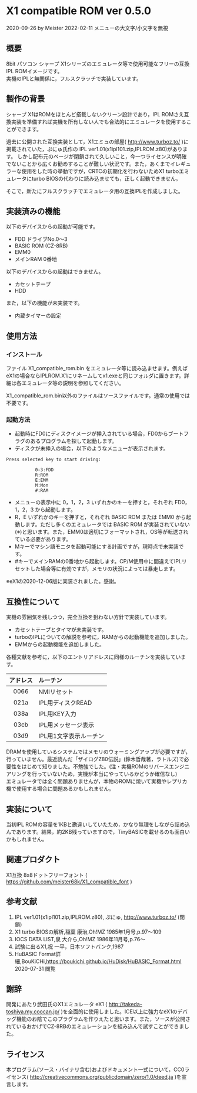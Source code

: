 # X1 compatible ROM ver 0.5.0

2020-09-26 by Meister
2022-02-11 メニューの大文字/小文字を無視

## 概要

8bit パソコン シャープ X1シリーズのエミュレータ等で使用可能なフリーの互換IPL ROMイメージです。  
実機のIPLと無関係に，フルスクラッチで実装しています。

## 製作の背景

シャープ X1はROMをほとんど搭載しないクリーン設計であり，IPL ROMさえ互換実装を準備すれば実機を所有しない人でも合法的にエミュレータを使用することができます。  

過去に公開された互換実装として，X1エミュの部屋( http://www.turboz.to/ )に掲載されていた，ぷにゅ氏作の IPL ver1.01(x1ipl101.zip,IPLROM.z80)があります。
しかし配布元のページが閉鎖されて久しいこと，今一つライセンスが明確でないことから広くお勧めすることが難しい状況です。また，あくまでイレギュラーな使用をした時の挙動ですが，CRTCの初期化を行わないためX1 turboエミュレータにturbo BIOSの代わりに読み込ませても，正しく起動できません。  

そこで，新たにフルスクラッチでエミュレータ用の互換IPLを作成しました。


## 実装済みの機能

以下のデバイスからの起動が可能です。

* FDD ドライブNo.0～3
* BASIC ROM (CZ-8RB)
* EMM0
* メインRAM 0番地

以下のデバイスからの起動はできません。

* カセットテープ
* HDD

また，以下の機能が未実装です。

* 内蔵タイマーの設定

## 使用方法

### インストール

ファイル X1_compatible_rom.bin をエミュレータ等に読み込ませます。例えばeX1の場合ならIPLROM.X1にリネームしてx1.exeと同じフォルダに置きます。詳細は各エミュレータ等の説明を参照してください。

X1_compatible_rom.bin以外のファイルはソースファイルです。通常の使用では不要です。

### 起動方法

* 起動時にFD0にディスクイメージが挿入されている場合，FD0からブートフラグのあるプログラムを探して起動します。
* ディスクが未挿入の場合，以下のようなメニューが表示されます。

```
Press selected key to start driving:

           0-3:FDD
           R:ROM
           E:EMM
           M:Mon
           #:RAM
```

* メニューの表示中に 0，1，2，3 いずれかのキーを押すと，それぞれ FD0，1，2，3 から起動します。
* R，E いずれかのキーを押すと，それぞれ BASIC ROM または EMM0 から起動します。ただし多くのエミュレータでは BASIC ROM が実装されていない(※)と思います。また，EMM0は適切にフォーマットされ，OS等が転送されている必要があります。
* Mキーでマシン語モニタを起動可能にする計画ですが，現時点で未実装です。
* #キーでメインRAMの0番地から起動します。CP/M使用中に間違えてIPLリセットした場合等に有効ですが，メモリの状況によっては暴走します。

※eX1の2020-12-06版に実装されました。感謝。


## 互換性について

実機の雰囲気を残しつつ，完全互換を狙わない方針で実装しています。

* カセットテープとタイマが未実装です。
* turboのIPLについての解説を参考に，RAMからの起動機能を追加しました。
* EMMからの起動機能を追加しました。

各種文献を参考に，以下のエントリアドレスに同様のルーチンを実装しています。

| アドレス | ルーチン               |
|:--------:|:-----------------------|
| 0066     | NMIリセット            |
| 021a     | IPL用ディスクREAD      |
| 038a     | IPL用KEY入力           |
| 03cb     | IPL用メッセージ表示    |
| 03d9     | IPL用1文字表示ルーチン |

DRAMを使用しているシステムではメモリのウォーミングアップが必要ですが，行っていません。最近読んだ「ザイログZ80伝説」(鈴木哲哉著，ラトルズ)で必要性をはじめて知りました。不勉強でした。(注・実機ROMのリバースエンジニアリングを行っていないため，実機が本当にやっているかどうか確信なし)  
エミュレータでは全く問題ありませんが，本物のROMに焼いて実機やレプリカ機で使用する場合に問題あるかもしれません。


## 実装について

当初IPL ROMの容量を1KBと勘違いしていたため，かなり無理をしながら詰め込んであります。結果，約2KB残っていますので，TinyBASICを載せるのも面白いかもしれません。


## 関連プロダクト

X1互換 8x8ドットフリーフォント ( https://github.com/meister68k/X1_compatible_font )


## 参考文献

1. IPL ver1.01(x1ipl101.zip,IPLROM.z80), ぷにゅ, http://www.turboz.to/ (閉鎖)
2. X1 turbo  BIOSの解析,稲葉 康治,Oh!MZ 1985年1月号,p.97～109
3. IOCS DATA LIST,泉 大介ら,Oh!MZ 1986年11月号,p.76～
4. 試験に出るX1,祝 一平，日本ソフトバンク,1987
5. HuBASIC Format詳細,BouKiCHi,https://boukichi.github.io/HuDisk/HuBASIC_Format.html 2020-07-31 閲覧


## 謝辞

開発にあたり武田氏のX1エミュレータ eX1 ( http://takeda-toshiya.my.coocan.jp/ )を全面的に使用しました。ICE以上に強力なeX1のデバッグ機能のお陰でこのプラグラムを作りえたと思います。また，ソースが公開されているおかげでCZ-8RBのエミュレーションを組み込んで試すことができました。


## ライセンス

本プログラム(ソース・バイナリ含む)およびドキュメント一式について，CC0ライセンス( http://creativecommons.org/publicdomain/zero/1.0/deed.ja )を宣言します。
